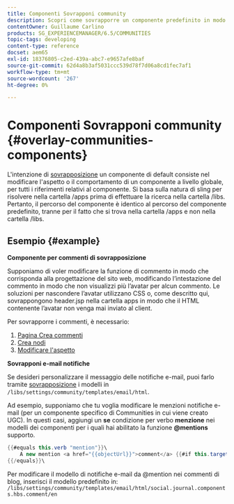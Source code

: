 ```yaml
---
title: Componenti Sovrapponi community
description: Scopri come sovrapporre un componente predefinito in modo da poter modificare l’aspetto o il comportamento di un componente a livello globale, per tutti i riferimenti relativi al componente.
contentOwner: Guillaume Carlino
products: SG_EXPERIENCEMANAGER/6.5/COMMUNITIES
topic-tags: developing
content-type: reference
docset: aem65
exl-id: 18376805-c2ed-439a-abc7-e9657afe8baf
source-git-commit: 62d4a8b3af5031ccc539d78f7d06a8cd1fec7af1
workflow-type: tm+mt
source-wordcount: '267'
ht-degree: 0%

---
```


# Componenti Sovrapponi community {#overlay-communities-components}

L&#39;intenzione di [sovrapposizione](/help/communities/client-customize.md#overlays) un componente di default consiste nel modificare l&#39;aspetto o il comportamento di un componente a livello globale, per tutti i riferimenti relativi al componente. Si basa sulla natura di sling per risolvere nella cartella /apps prima di effettuare la ricerca nella cartella /libs. Pertanto, il percorso del componente è identico al percorso del componente predefinito, tranne per il fatto che si trova nella cartella /apps e non nella cartella /libs.

## Esempio {#example}

**Componente per commenti di sovrapposizione**

Supponiamo di voler modificare la funzione di commento in modo che corrisponda alla progettazione del sito web, modificando l’intestazione del commento in modo che non visualizzi più l’avatar per alcun commento. Le soluzioni per nascondere l’avatar utilizzano CSS o, come descritto qui, sovrappongono header.jsp nella cartella apps in modo che il HTML contenente l’avatar non venga mai inviato al client.

Per sovrapporre i commenti, è necessario:

1. [Pagina Crea commenti](/help/communities/overlay-create-comments-page.md)
1. [Crea nodi](/help/communities/overlay-create-nodes.md)
1. [Modificare l&#39;aspetto](/help/communities/overlay-alter-appearance.md)

**Sovrapponi e-mail notifiche**

Se desideri personalizzare il messaggio delle notifiche e-mail, puoi farlo tramite [sovrapposizione](/help/communities/client-customize.md#overlays) i modelli in `/libs/settings/community/templates/email/html`.

Ad esempio, supponiamo che tu voglia modificare le menzioni notifiche e-mail (per un componente specifico di Communities in cui viene creato UGC). In questi casi, aggiungi un **se** condizione per verbo **menzione** nei modelli dei componenti per i quali hai abilitato la funzione **@mentions** supporto.

```java
{{#equals this.verb "mention"}}\
    A new mention <a href="{{objectUrl}}">comment</a> {{#if this.target.properties.[jcr:title]}}to the article "{{{target.displayName}}}" {{/if}}was added by {{{user.name}}} on {{dateUtil this.published format="EEE, d MMM yyyy HH:mm:ss z"}}.\n \
{{/equals}}\
```

Per modificare il modello di notifiche e-mail da @mention nei commenti di blog, inserisci il modello predefinito in: `/libs/settings/community/templates/email/html/social.journal.components.hbs.comment/en`
